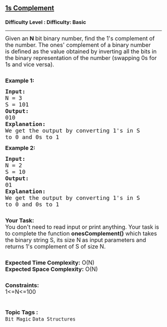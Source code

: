 <h2><a href="https://www.geeksforgeeks.org/problems/1s-complement2819/1?itm_source=geeksforgeeks&itm_medium=article&itm_campaign=practice_card">1s Complement</a></h2><h3>Difficulty Level : Difficulty: Basic</h3><hr><div class="problems_problem_content__Xm_eO"><p><span style="font-size: 18px;">Given an<strong> N </strong>bit binary number, find the 1's complement of the number.&nbsp;The ones'&nbsp;complement&nbsp;of a binary number is&nbsp;defined&nbsp;as the value obtained by inverting all the bits in the binary representation of the number (swapping 0s for 1s and vice versa).</span><br>&nbsp;</p>
<p><strong><span style="font-size: 18px;">Example 1:</span></strong></p>
<pre><strong><span style="font-size: 18px;">Input:</span>
</strong><span style="font-size: 18px;">N = 3
S = 101
<strong>Output:
</strong>010
<strong>Explanation:
</strong>We get the output by converting 1's in S
to 0 and 0s to 1</span>
</pre>
<p><strong><span style="font-size: 18px;">Example 2:</span></strong></p>
<pre><span style="font-size: 18px;"><strong>Input:</strong>
N = 2
S = 10
<strong>Output:</strong>
01
<strong>Explanation:</strong>
We get the output by converting 1's in S
to 0 and 0s to 1</span>
</pre>
<p><br><span style="font-size: 18px;"><strong>Your Task:&nbsp;&nbsp;</strong><br>You don't need to read input or print anything. Your task is to complete the function&nbsp;<strong>onesComplement()</strong>&nbsp;which takes the binary string S, its size N<strong>&nbsp;</strong>as input parameters&nbsp;and returns 1's complement of S of size N.</span><br>&nbsp;</p>
<p><span style="font-size: 18px;"><strong>Expected Time Complexity:</strong> O(N)<br><strong>Expected Space Complexity:</strong> O(N)</span><br>&nbsp;</p>
<p><span style="font-size: 18px;"><strong>Constraints:</strong><br>1&lt;=N&lt;=100</span></p></div><br><p><span style=font-size:18px><strong>Topic Tags : </strong><br><code>Bit Magic</code>&nbsp;<code>Data Structures</code>&nbsp;